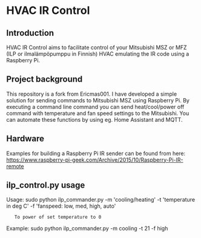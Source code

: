 # HVAC IR Control


## Introduction
HVAC IR Control aims to facilitate control of your Mitsubishi MSZ or MFZ (ILP or ilmalämpöpumppu in Finnish) HVAC emulating the IR code using a Raspberry Pi. 

## Project background
This repository is a fork from Ericmas001. 
I have developed a simple solution for sending commands to Mitsubishi MSZ using Raspberry Pi. By executing a command line command you can send heat/cool/power off command with temperature and fan speed settings to the Mitsubishi. You can automate these functions by using eg. Home Assistant and MQTT.

## Hardware
Examples for building a Raspberry Pi IR sender can be found from here:
https://www.raspberry-pi-geek.com/Archive/2015/10/Raspberry-Pi-IR-remote

## ilp_control.py usage
Usage: sudo python ilp_commander.py -m 'cooling/heating' -t 'temperature in deg C' -f 'fanspeed: low, med, high, auto'
       
       To power of set temperature to 0
       
Example: sudo python ilp_commander.py -m cooling -t 21 -f high
